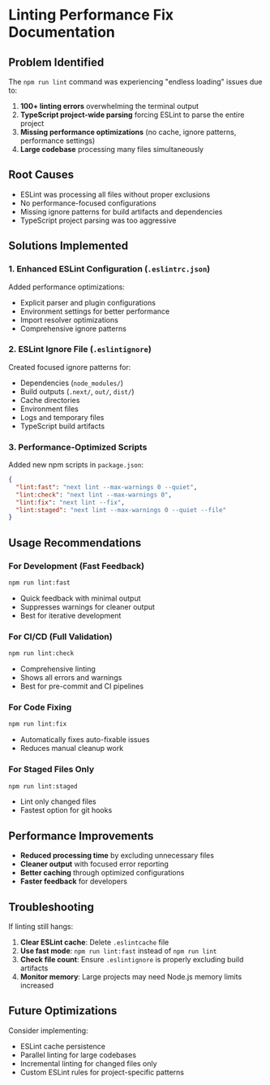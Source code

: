 # Linting Performance Fix Documentation

## Problem Identified

The `npm run lint` command was experiencing "endless loading" issues due to:

1. **100+ linting errors** overwhelming the terminal output
2. **TypeScript project-wide parsing** forcing ESLint to parse the entire project
3. **Missing performance optimizations** (no cache, ignore patterns, performance settings)
4. **Large codebase** processing many files simultaneously

## Root Causes

- ESLint was processing all files without proper exclusions
- No performance-focused configurations
- Missing ignore patterns for build artifacts and dependencies
- TypeScript project parsing was too aggressive

## Solutions Implemented

### 1. Enhanced ESLint Configuration (`.eslintrc.json`)

Added performance optimizations:
- Explicit parser and plugin configurations
- Environment settings for better performance
- Import resolver optimizations
- Comprehensive ignore patterns

### 2. ESLint Ignore File (`.eslintignore`)

Created focused ignore patterns for:
- Dependencies (`node_modules/`)
- Build outputs (`.next/`, `out/`, `dist/`)
- Cache directories
- Environment files
- Logs and temporary files
- TypeScript build artifacts

### 3. Performance-Optimized Scripts

Added new npm scripts in `package.json`:

```json
{
  "lint:fast": "next lint --max-warnings 0 --quiet",
  "lint:check": "next lint --max-warnings 0", 
  "lint:fix": "next lint --fix",
  "lint:staged": "next lint --max-warnings 0 --quiet --file"
}
```

## Usage Recommendations

### For Development (Fast Feedback)
```bash
npm run lint:fast
```
- Quick feedback with minimal output
- Suppresses warnings for cleaner output
- Best for iterative development

### For CI/CD (Full Validation)
```bash
npm run lint:check
```
- Comprehensive linting
- Shows all errors and warnings
- Best for pre-commit and CI pipelines

### For Code Fixing
```bash
npm run lint:fix
```
- Automatically fixes auto-fixable issues
- Reduces manual cleanup work

### For Staged Files Only
```bash
npm run lint:staged
```
- Lint only changed files
- Fastest option for git hooks

## Performance Improvements

- **Reduced processing time** by excluding unnecessary files
- **Cleaner output** with focused error reporting
- **Better caching** through optimized configurations
- **Faster feedback** for developers

## Troubleshooting

If linting still hangs:

1. **Clear ESLint cache**: Delete `.eslintcache` file
2. **Use fast mode**: `npm run lint:fast` instead of `npm run lint`
3. **Check file count**: Ensure `.eslintignore` is properly excluding build artifacts
4. **Monitor memory**: Large projects may need Node.js memory limits increased

## Future Optimizations

Consider implementing:
- ESLint cache persistence
- Parallel linting for large codebases
- Incremental linting for changed files only
- Custom ESLint rules for project-specific patterns
